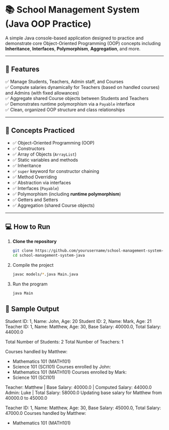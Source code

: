 # 📚 School Management System (Java OOP Practice)

A simple Java console-based application designed to practice and demonstrate core Object-Oriented Programming (OOP) concepts including **Inheritance**, **Interfaces**, **Polymorphism**, **Aggregation**, and more.

---

## 📌 Features

✅ Manage Students, Teachers, Admin staff, and Courses  
✅ Compute salaries dynamically for Teachers (based on handled courses) and Admins (with fixed allowances)  
✅ Aggregate shared Course objects between Students and Teachers  
✅ Demonstrates runtime polymorphism via a `Payable` interface  
✅ Clean, organized OOP structure and class relationships  

---

## 📖 Concepts Practiced

- ✅ Object-Oriented Programming (OOP)
- ✅ Constructors
- ✅ Array of Objects (`ArrayList`)
- ✅ Static variables and methods
- ✅ Inheritance
- ✅ `super` keyword for constructor chaining
- ✅ Method Overriding
- ✅ Abstraction via interfaces
- ✅ Interfaces (`Payable`)
- ✅ Polymorphism (including **runtime polymorphism**)
- ✅ Getters and Setters
- ✅ Aggregation (shared Course objects)

---

## 💻 How to Run

1. **Clone the repository**  
   ```bash
   git clone https://github.com/yourusername/school-management-system-java.git
   cd school-management-system-java

2. Compile the project
   ```bash
   javac models/*.java Main.java
   
4. Run the program
   ```bash
   java Main

## 📌 Sample Output
Student ID: 1, Name: John, Age: 20
Student ID: 2, Name: Mark, Age: 21
Teacher ID: 1, Name: Matthew, Age: 30, Base Salary: 40000.0, Total Salary: 44000.0

Total Number of Students: 2
Total Number of Teachers: 1

Courses handled by Matthew:
- Mathematics 101 (MATH101) 
- Science 101 (SCI101) 
Courses enrolled by John:
- Mathematics 101 (MATH101)
Courses enrolled by Mark:
- Science 101 (SCI101)

Teacher: Matthew | Base Salary: 40000.0 | Computed Salary: 44000.0
Admin: Luke | Total Salary: 58000.0
Updating base salary for Matthew from 40000.0 to 45000.0

Teacher ID: 1, Name: Matthew, Age: 30, Base Salary: 45000.0, Total Salary: 47000.0
Courses handled by Matthew:
- Mathematics 101 (MATH101)

